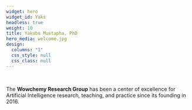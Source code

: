 ```yaml
---
widget: hero
widget_id: Yaks
headless: true
weight: 10
title: Yakubu Mustapha, PhD
hero_media: welcome.jpg
design:
  columns: "1"
  css_style: null
  css_class: null
---
```


<br>

The **Wowchemy Research Group** has been a center of excellence for Artificial Intelligence research, teaching, and practice since its founding in 2016.
